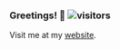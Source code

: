 ### Greetings! 👋  ![visitors](https://visitor-badge.glitch.me/badge?page_id=voldemortX.voldemortX)

Visit me at my [website](https://voldemortx.github.io/).
